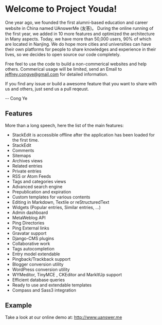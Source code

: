 Welcome to Project Youda!
===================
One year ago, we founded the first alumni-based education and career website in China named UAnswerMe (友答)。 
During the online running of the first year, we added in 10 more features and optimized the architecture in
Many aspects. Today, we have more than 50,000 users, 90% of which are located in Nanjing. We do hope more 
cities and universities can have their own platforms for people to share knowledges and experience in their lives,
so we decides to open source our code completely. 

Free feel to use the code to build a non-commerical websites and help others. Commerical usage will be limited, send 
an Email to jeffrey.congye@gmail.com for detailed information. 

If you find any issue or build a awesome feature that you want to share with us and others, just send us a pull reqeust.

-- Cong Ye

Features
----------
More than a long speech, here the list of the main features:
- StackEdit is accessible offline after the application has been loaded for the first time.
- StackEdit
- Comments
- Sitemaps
- Archives views
- Related entries
- Private entries
- RSS or Atom Feeds
- Tags and categories views
- Advanced search engine
- Prepublication and expiration
- Custom templates for various contents
- Editing in Markdown, Textile or reStructuredText
- Widgets (Popular entries, Similar entries, ...)
- Admin dashboard
- MetaWeblog API
- Ping Directories
- Ping External links
- Gravatar support
- Django-CMS plugins
- Collaborative work
- Tags autocompletion
- Entry model extendable
- Pingback/Trackback support
- Blogger conversion utility
- WordPress conversion utility
- WYMeditor, TinyMCE , CKEditor and MarkItUp support
- Efficient database queries
- Ready to use and extendable templates
- Compass and Sass3 integration

Example
----------
Take a look at our online demo at: http://www.uanswer.me
